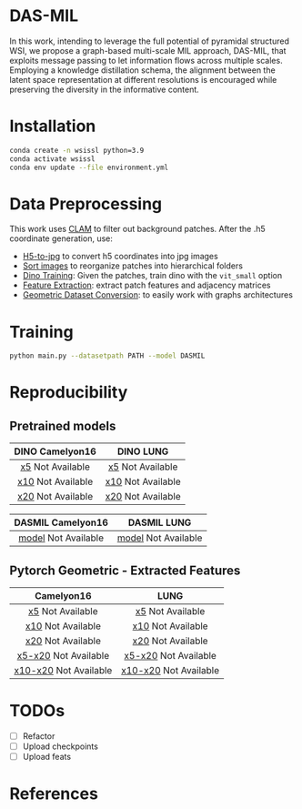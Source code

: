 # DAS-MIL

In this work, intending to leverage the full potential of pyramidal structured WSI, we propose a graph-based multi-scale MIL approach, DAS-MIL, that exploits message passing to let information flows across multiple scales. Employing a knowledge distillation schema, the alignment between the latent space representation at different resolutions is encouraged while preserving the diversity in the informative content.

# Installation

```bash
conda create -n wsissl python=3.9
conda activate wsissl
conda env update --file environment.yml
```

# Data Preprocessing

This work uses [CLAM](https://github.com/mahmoodlab/CLAM) to filter out background patches. After the .h5 coordinate generation, use:

- [H5-to-jpg](0-extract_patches/readme.md) to convert h5 coordinates into jpg images
- [Sort images](1-sort_images/readme.md) to reorganize patches into hierarchical folders
- [Dino Training](https://github.com/facebookresearch/dino): Given the patches, train dino with the `vit_small` option
- [Feature Extraction](2-extract_feats/readme.md): extract patch features and adjacency matrices
- [Geometric Dataset Conversion](3-prepare-geomDataset/readme.md): to easily work with graphs architectures

# Training

```bash
python main.py --datasetpath PATH --model DASMIL
```

# Reproducibility

## Pretrained models

|    DINO Camelyon16    |       DINO LUNG       |
| :-------------------: | :-------------------: |
| [x5]() Not Available  | [x5]() Not Available  |
| [x10]() Not Available | [x10]() Not Available |
| [x20]() Not Available | [x20]() Not Available |

|    DASMIL Camelyon16    |       DASMIL LUNG       |
| :---------------------: | :---------------------: |
| [model]() Not Available | [model]() Not Available |

## Pytorch Geometric - Extracted Features

|        Camelyon16         |           LUNG            |
| :-----------------------: | :-----------------------: |
|   [x5]() Not Available    |   [x5]() Not Available    |
|   [x10]() Not Available   |   [x10]() Not Available   |
|   [x20]() Not Available   |   [x20]() Not Available   |
| [x5-x20]() Not Available  | [x5-x20]() Not Available  |
| [x10-x20]() Not Available | [x10-x20]() Not Available |

# TODOs

- [ ] Refactor
- [ ] Upload checkpoints
- [ ] Upload feats

# References
